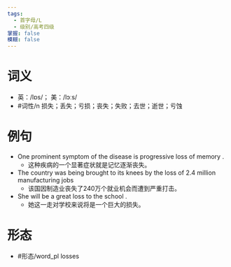 ```yaml
---
tags:
  - 首字母/L
  - 级别/高考四级
掌握: false
模糊: false
---
```

# 词义
- 英：/lɒs/； 美：/lɔːs/
- #词性/n  损失；丢失；亏损；丧失；失败；去世；逝世；亏蚀
# 例句
- One prominent symptom of the disease is progressive loss of memory .
	- 这种疾病的一个显著症状就是记忆逐渐丧失。
- The country was being brought to its knees by the loss of 2.4 million manufacturing jobs
	- 该国因制造业丧失了240万个就业机会而遭到严重打击。
- She will be a great loss to the school .
	- 她这一走对学校来说将是一个巨大的损失。
# 形态
- #形态/word_pl losses
